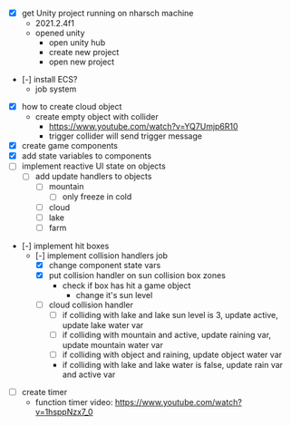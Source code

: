 - [x] get Unity project running on nharsch machine
  - 2021.2.4f1
  - opened unity
    - open unity hub
    - create new project
    - open new project
- [-] install ECS?
  - job system
- [X] how to create cloud object
  - create empty object with collider
    - https://www.youtube.com/watch?v=YQ7Umjp6R10
    - trigger collider will send trigger message
- [X] create game components
- [X] add state variables to components
- [ ] implement reactive UI state on objects
  - [ ] add update handlers to objects
    - [ ] mountain
      - [ ] only freeze in cold
    - [ ] cloud
    - [ ] lake
    - [ ] farm
- [-] implement hit boxes
  - [-] implement collision handlers job
    - [X] change component state vars
    - [X] put collision handler on sun collision box zones
      - check if box has hit a game object
        - change it's sun level
    - [ ] cloud collision handler
      - [ ] if colliding with lake and lake sun level is 3, update active, update lake water var
      - [ ] if colliding with mountain and active, update raining var, update mountain water var
      - [ ] if colliding with object and raining, update object water var
      - if colliding with lake and lake water is false, update rain var and active var
- [ ] create timer
  - function timer video: https://www.youtube.com/watch?v=1hsppNzx7_0
